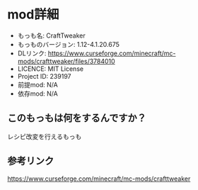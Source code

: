 # mod詳細

- もっも名: CraftTweaker
- もっものバージョン: 1.12-4.1.20.675
- DLリンク: https://www.curseforge.com/minecraft/mc-mods/crafttweaker/files/3784010
- LICENCE: MIT License
- Project ID: 239197
- 前提mod: N/A
- 依存mod: N/A

## このもっもは何をするんですか？
レシピ改変を行えるもっも

## 参考リンク
https://www.curseforge.com/minecraft/mc-mods/crafttweaker